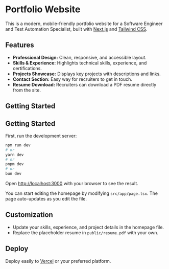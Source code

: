 
# Portfolio Website

This is a modern, mobile-friendly portfolio website for a Software Engineer and Test Automation Specialist, built with [Next.js](https://nextjs.org) and [Tailwind CSS](https://tailwindcss.com/).

## Features

- **Professional Design:** Clean, responsive, and accessible layout.
- **Skills & Experience:** Highlights technical skills, experience, and certifications.
- **Projects Showcase:** Displays key projects with descriptions and links.
- **Contact Section:** Easy way for recruiters to get in touch.
- **Resume Download:** Recruiters can download a PDF resume directly from the site.

## Getting Started

## Getting Started

First, run the development server:

```bash
npm run dev
# or
yarn dev
# or
pnpm dev
# or
bun dev
```

Open [http://localhost:3000](http://localhost:3000) with your browser to see the result.


You can start editing the homepage by modifying `src/app/page.tsx`. The page auto-updates as you edit the file.


## Customization

- Update your skills, experience, and project details in the homepage file.
- Replace the placeholder resume in `public/resume.pdf` with your own.


## Deploy

Deploy easily to [Vercel](https://vercel.com/) or your preferred platform.
